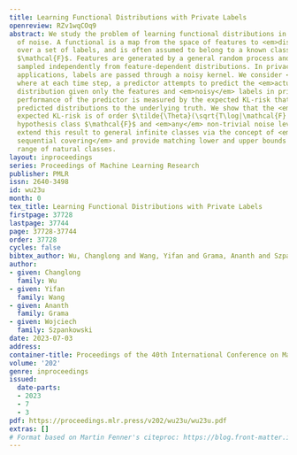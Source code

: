 ```yaml
---
title: Learning Functional Distributions with Private Labels
openreview: RZv1wqCOq9
abstract: We study the problem of learning functional distributions in the presence
  of noise. A functional is a map from the space of features to <em>distributions</em>
  over a set of labels, and is often assumed to belong to a known class of hypotheses
  $\mathcal{F}$. Features are generated by a general random process and labels are
  sampled independently from feature-dependent distributions. In privacy sensitive
  applications, labels are passed through a noisy kernel. We consider <em>online learning</em>,
  where at each time step, a predictor attempts to predict the <em>actual</em> (label)
  distribution given only the features and <em>noisy</em> labels in prior steps. The
  performance of the predictor is measured by the expected KL-risk that compares the
  predicted distributions to the underlying truth. We show that the <em>minimax</em>
  expected KL-risk is of order $\tilde{\Theta}(\sqrt{T\log|\mathcal{F}|})$ for finite
  hypothesis class $\mathcal{F}$ and <em>any</em> non-trivial noise level. We then
  extend this result to general infinite classes via the concept of <em>stochastic
  sequential covering</em> and provide matching lower and upper bounds for a wide
  range of natural classes.
layout: inproceedings
series: Proceedings of Machine Learning Research
publisher: PMLR
issn: 2640-3498
id: wu23u
month: 0
tex_title: Learning Functional Distributions with Private Labels
firstpage: 37728
lastpage: 37744
page: 37728-37744
order: 37728
cycles: false
bibtex_author: Wu, Changlong and Wang, Yifan and Grama, Ananth and Szpankowski, Wojciech
author:
- given: Changlong
  family: Wu
- given: Yifan
  family: Wang
- given: Ananth
  family: Grama
- given: Wojciech
  family: Szpankowski
date: 2023-07-03
address: 
container-title: Proceedings of the 40th International Conference on Machine Learning
volume: '202'
genre: inproceedings
issued:
  date-parts:
  - 2023
  - 7
  - 3
pdf: https://proceedings.mlr.press/v202/wu23u/wu23u.pdf
extras: []
# Format based on Martin Fenner's citeproc: https://blog.front-matter.io/posts/citeproc-yaml-for-bibliographies/
---
```


